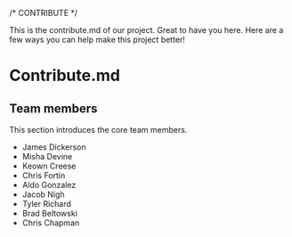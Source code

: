 /* CONTRIBUTE */

This is the contribute.md of our project. Great to have you here. Here are a few ways you can help make this project better!

# Contribute.md

## Team members

This section introduces the core team members.

* James Dickerson
* Misha Devine
* Keown Creese
* Chris Fortin
* Aldo Gonzalez
* Jacob Nigh
* Tyler Richard
* Brad Beltowski
* Chris Chapman
